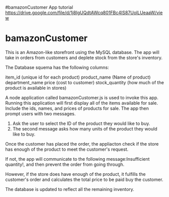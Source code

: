 #bamazonCustomer App tutorial
https://drive.google.com/file/d/1j8IgUQdtAWcq801FBc4IS87UolLUeaaW/view

# bamazonCustomer
This is an Amazon-like storefront using the MySQL database. The app will take in orders from customers and deplete stock from the store's inventory. 

 The Database squema has the following columns:

item_id (unique id for each product)
product_name (Name of product)
department_name
price (cost to customer)
stock_quantity (how much of the product is available in stores)


A node application called bamazonCustomer.js is used to invoke this app. Running this application will first display all of the items available for sale. Include the ids, names, and prices of products for sale.
The app then prompt users with two messages.

1) Ask the user to select the ID of the product they would like to buy.
2) The second message asks how many units of the product they would like to buy.

Once the customer has placed the order, the appliacton  check if the store has enough of the product to meet the customer's request.

If not, the app will communicate to the following message:Insufficient quantity!, and then prevent the order from going through.

However, if the store does have enough of the product, it fulfills the customer's order and calculates the total price to be paid buy the customer.

The database is updated to reflect all the remaining inventory.